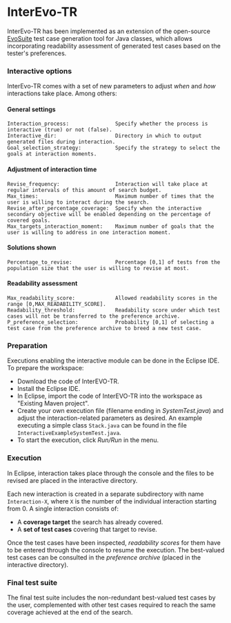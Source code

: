 # InterEvo-TR

InterEvo-TR has been implemented as an extension of the open-source [EvoSuite](https://github.com/EvoSuite/evosuite) test case generation tool for Java classes, which allows incorporating readability assessment of generated test cases based on the tester's preferences.

### Interactive options

InterEvo-TR comes with a set of new parameters to adjust *when* and *how* interactions take place. Among others:

#### General settings
```
Interaction_process:               Specify whether the process is interactive (true) or not (false).
Interactive_dir:              	   Directory in which to output generated files during interaction.
Goal_selection_strategy:		   Specify the strategy to select the goals at interaction moments.
```

#### Adjustment of interaction time

```
Revise_frequency:                  Interaction will take place at regular intervals of this amount of search budget.
Max_times:              		   Maximum number of times that the user is willing to interact during the search.
Revise_after_percentage_coverage:  Specify when the interactive secondary objective will be enabled depending on the percentage of covered goals.
Max_targets_interaction_moment:	   Maximum number of goals that the user is willing to address in one interaction moment.
```

#### Solutions shown

```
Percentage_to_revise:              Percentage [0,1] of tests from the population size that the user is willing to revise at most.
```

#### Readability assessment

```
Max_readability_score:             Allowed readability scores in the range [0,MAX_READABILITY_SCORE].
Readability_threshold:             Readability score under which test cases will not be transferred to the preference archive.
P_preference_selection:  	       Probability [0,1] of selecting a test case from the preference archive to breed a new test case.
```

### Preparation

Executions enabling the interactive module can be done in the Eclipse IDE. To prepare the workspace:
- Download the code of InterEVO-TR. 
- Install the Eclipse IDE.
- In Eclipse, import the code of InterEVO-TR into the workspace as "Existing Maven project".
- Create your own execution file (filename ending in *SystemTest.java*) and adjust the interaction-related parameters as desired. An example executing a simple class `Stack.java` can be found in the file `InteractiveExampleSystemTest.java`.
- To start the execution, click *Run/Run* in the menu. 

### Execution

In Eclipse, interaction takes place through the console and the files to be revised are placed in the interactive directory.

Each new interaction is created in a separate subdirectory with name ```Interaction-X```, where ```X``` is the number of the individual interaction starting from 0. A single interaction consists of:

- A **coverage target** the search has already covered.
- A **set of test cases** covering that target to revise.

Once the test cases have been inspected, *readability scores* for them have to be entered through the console to resume the execution.
The best-valued test cases can be consulted in the *preference archive* (placed in the interactive directory).

### Final test suite

The final test suite includes the non-redundant best-valued test cases by the user, complemented with other test cases required to reach the same coverage achieved at the end of the search.
